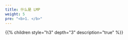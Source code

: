 ```yaml
---
title: 什么是 LMP
weight: 5
pre: "<b>1. </b>"
---
```


{{% children style="h3" depth="3" description="true" %}}
